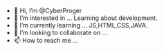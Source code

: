 - 👋 Hi, I’m @CyberProger
- 👀 I’m interested in ... Learning about development.
- 🌱 I’m currently learning ... JS,HTML,CSS,JAVA.
- 💞️ I’m looking to collaborate on ...
- 📫 How to reach me ...

<!---
CyberProger/CyberProger is a ✨ special ✨ repository because its `README.md` (this file) appears on your GitHub profile.
You can click the Preview link to take a look at your changes.
--->
